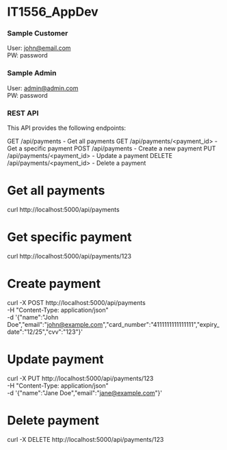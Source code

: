 # IT1556_AppDev
### Sample Customer
User: john@email.com  
PW: password


### Sample Admin
User: admin@admin.com  
PW: password

### REST API
This API provides the following endpoints:

GET /api/payments - Get all payments
GET /api/payments/<payment_id> - Get a specific payment
POST /api/payments - Create a new payment
PUT /api/payments/<payment_id> - Update a payment
DELETE /api/payments/<payment_id> - Delete a payment
# Get all payments
curl http://localhost:5000/api/payments

# Get specific payment
curl http://localhost:5000/api/payments/123

# Create payment
curl -X POST http://localhost:5000/api/payments \
  -H "Content-Type: application/json" \
  -d '{"name":"John Doe","email":"john@example.com","card_number":"4111111111111111","expiry_date":"12/25","cvv":"123"}'

# Update payment
curl -X PUT http://localhost:5000/api/payments/123 \
  -H "Content-Type: application/json" \
  -d '{"name":"Jane Doe","email":"jane@example.com"}'

# Delete payment
curl -X DELETE http://localhost:5000/api/payments/123